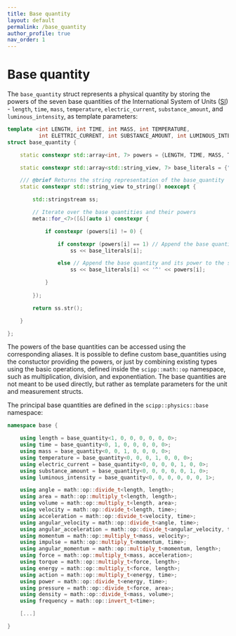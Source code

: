 ```yaml
---
title: Base quantity
layout: default
permalink: /base_quantity
author_profile: true
nav_order: 1
---
```


# Base quantity
The `base_quantity` struct represents a physical quantity by storing the powers of the seven base quantities of the International System of Units ([SI](https://en.wikipedia.org/wiki/International_System_of_Units)) - `length`, `time`, `mass`, `temperature`, `electric_current`, `substance_amount`, and `luminous_intensity`, as template parameters:
```cpp
template <int LENGTH, int TIME, int MASS, int TEMPERATURE, 
          int ELETTRIC_CURRENT, int SUBSTANCE_AMOUNT, int LUMINOUS_INTENSITY>
struct base_quantity {

    static constexpr std::array<int, 7> powers = {LENGTH, TIME, MASS, TEMPERATURE, ELETTRIC_CURRENT, SUBSTANCE_AMOUNT, LUMINOUS_INTENSITY}; ///< array of the powers of the base quantities

    static constexpr std::array<std::string_view, 7> base_literals = {"m", "s", "kg", "K", "A", "mol", "cd"}; //< array of the literals of the base quantities

    /// @brief Returns the string representation of the base_quantity
    static constexpr std::string_view to_string() noexcept {

        std::stringstream ss;

        // Iterate over the base quantities and their powers
        meta::for_<7>([&](auto i) constexpr {

            if constexpr (powers[i] != 0) {

                if constexpr (powers[i] == 1) // Append the base quantity to the string builder
                    ss << base_literals[i]; 

                else // Append the base quantity and its power to the string builder
                    ss << base_literals[i] << '^' << powers[i]; 

            }
            
        });

        return ss.str();

    }

};
```

The powers of the base quantities can be accessed using the corresponding aliases.
It is possible to define custom base_quantities using the constuctor providing the powers, or just by combining existing types using the basic operations, defined inside the `scipp::math::op` namespace, such as multiplication, division, and exponentiation.
The base quantities are not meant to be used directly, but rather as template parameters for the unit and measurement structs.

The principal base quantities are defined in the `scipp::physics::base` namespace:
```cpp
namespace base {

    using length = base_quantity<1, 0, 0, 0, 0, 0, 0>;                      ///< metre base_quantity
    using time = base_quantity<0, 1, 0, 0, 0, 0, 0>;                        ///< second base_quantity                   
    using mass = base_quantity<0, 0, 1, 0, 0, 0, 0>;                        ///< kilogram base_quantity
    using temperature = base_quantity<0, 0, 0, 1, 0, 0, 0>;                 ///< kelvin base_quantity
    using electric_current = base_quantity<0, 0, 0, 0, 1, 0, 0>;            ///< ampere base_quantity
    using substance_amount = base_quantity<0, 0, 0, 0, 0, 1, 0>;            ///< mole base_quantity
    using luminous_intensity = base_quantity<0, 0, 0, 0, 0, 0, 1>;          ///< candela base_quantity

    using angle = math::op::divide_t<length, length>;                        ///< radian base_quantity
    using area = math::op::multiply_t<length, length>;                       ///< square_metre base_quantity
    using volume = math::op::multiply_t<length, area>;                       ///< cubic_metre base_quantity
    using velocity = math::op::divide_t<length, time>;                       ///< metre_per_second base_quantity
    using acceleration = math::op::divide_t<velocity, time>;                 ///< metre_per_second_squared base_quantity
    using angular_velocity = math::op::divide_t<angle, time>;                ///< radian_per_second base_quantity
    using angular_acceleration = math::op::divide_t<angular_velocity, time>; ///< radian_per_second2 base_quantity
    using momentum = math::op::multiply_t<mass, velocity>;                   ///< kilogram_metre_per_second base_quantity
    using impulse = math::op::multiply_t<momentum, time>;                    ///< kilogram_metre_per_second base_quantity
    using angular_momentum = math::op::multiply_t<momentum, length>;         ///< kilogram_metre_squared_per_second base_quantity
    using force = math::op::multiply_t<mass, acceleration>;                  ///< newton base_quantity
    using torque = math::op::multiply_t<force, length>;                      ///< newton_metre base_quantity
    using energy = math::op::multiply_t<force, length>;                      ///< joule base_quantity
    using action = math::op::multiply_t<energy, time>;                       ///< joule_second base_quantity
    using power = math::op::divide_t<energy, time>;                          ///< watt base_quantity
    using pressure = math::op::divide_t<force, area>;                        ///< pascal base_quantity
    using density = math::op::divide_t<mass, volume>;                        ///< kilogram_per_cubic_metre base_quantity
    using frequency = math::op::invert_t<time>;                              ///< hertz base_quantity

    [...]

}
```
